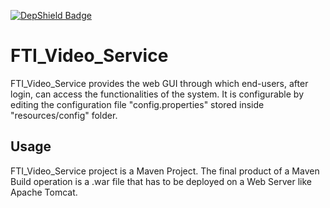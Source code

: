 [![DepShield Badge](https://depshield.sonatype.org/badges/FINCONS-IBD/VidAS/depshield.svg)](https://depshield.github.io)

# FTI_Video_Service  

FTI_Video_Service provides the web GUI through which end-users, after login, can access the functionalities of the system. It is configurable by editing the configuration file "config.properties" stored inside "resources/config" folder.

## Usage 

FTI_Video_Service project is a Maven Project. The final product of a Maven Build operation is a .war file that has to be deployed on a Web Server like Apache Tomcat.  
